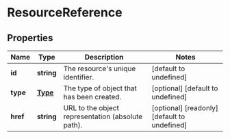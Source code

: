# ResourceReference

## Properties
| Name | Type | Description | Notes |
| ------------ | ------------- | ------------- | ------------- |
| **id** | **string** | The resource\'s unique identifier. | [default to undefined] |
| **type** | [**Type**](Type.md) | The type of object that has been created. | [optional] [default to undefined] |
| **href** | **string** | URL to the object representation (absolute path). | [optional] [readonly] [default to undefined] |


